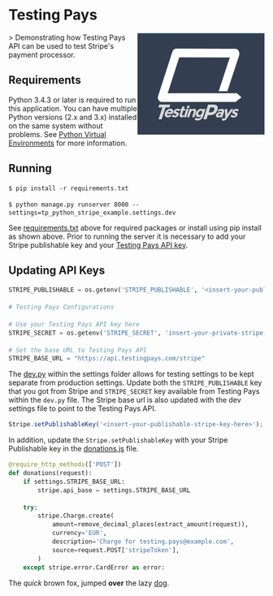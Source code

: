 # Testing Pays
<img src="readme_img/StackedLogo.png" width="250" height="200" align="right">
> Demonstrating how Testing Pays API can be used to test Stripe's payment processor.

## Requirements

Python 3.4.3 or later is required to run this application. You can have multiple Python versions (2.x and 3.x) installed on the same system without problems. See [Python Virtual Environments](http://docs.python-guide.org/en/latest/dev/virtualenvs/) for more information.

## Running

```
$ pip install -r requirements.txt

$ python manage.py runserver 8000 --settings=tp_python_stripe_example.settings.dev
```

See [requirements.txt](requirements.txt) above for required packages or install using pip install as shown above. Prior to running the server it is necessary to add your Stripe publishable key and your [Testing Pays API key](https://admin.testingpays.com). 

## Updating API Keys

```python
STRIPE_PUBLISHABLE = os.getenv('STRIPE_PUBLISHABLE', '<insert-your-publishable-stripe-key-here>')

# Testing Pays Configurations

# Use your Testing Pays API key here
STRIPE_SECRET = os.getenv('STRIPE_SECRET', 'insert-your-private-stripe-key-here')

# Set the base URL to Testing Pays API
STRIPE_BASE_URL = "https://api.testingpays.com/stripe"


```

The [dev.py](tp_python_stripe_example/settings/dev.py) within the settings folder allows for testing settings to be kept separate from production settings. Update both the `STRIPE_PUBLISHABLE` key that you got from Stripe and `STRIPE_SECRET` key available from Testing Pays within the `dev.py` file. The Stripe base url is also updated with the dev settings file to point to the Testing Pays API. 

```javascript
Stripe.setPublishableKey('<insert-your-publishable-stripe-key-here>');
```

In addition, update the `Stripe.setPublishableKey` with your Stripe Publishable key in the [donations.js](tp_python_stripe_example/python_stripe_payment/static/js/donations.js)
file. 

```python
@require_http_methods(['POST'])
def donations(request):
    if settings.STRIPE_BASE_URL:
        stripe.api_base = settings.STRIPE_BASE_URL

    try:
        stripe.Charge.create(
            amount=remove_decimal_places(extract_amount(request)),
            currency='EUR',
            description='Charge for testing.pays@example.com',
            source=request.POST['stripeToken'],
        )
    except stripe.error.CardError as error:
```

The *quick* brown fox, jumped **over** the lazy [dog](https://en.wikipedia.org/wiki/Dog).

